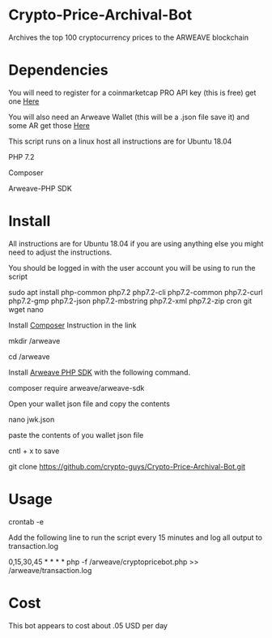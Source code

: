 # Crypto-Price-Archival-Bot
Archives the top 100 cryptocurrency prices to the ARWEAVE blockchain

# Dependencies
You will need to register for a coinmarketcap PRO API key (this is free) get one [Here](https://pro.coinmarketcap.com/)

You will also need an Arweave Wallet (this will be a .json file save it) and some AR get those [Here](https://tokens.arweave.org/)

This script runs on a linux host all instructions are for Ubuntu 18.04

PHP 7.2

Composer 

Arweave-PHP SDK

# Install

All instructions are for Ubuntu 18.04 if you are using anything else you might need to adjust the instructions.

You should be logged in with the user account you will be using to run the script

sudo apt install php-common php7.2 php7.2-cli php7.2-common php7.2-curl php7.2-gmp php7.2-json php7.2-mbstring php7.2-xml php7.2-zip cron git wget nano

Install [Composer](https://github.com/composer/composer) Instruction in the link

mkdir /arweave

cd /arweave

Install [Arweave PHP SDK](https://github.com/ArweaveTeam/arweave-php) with the following command.

composer require arweave/arweave-sdk

Open your wallet json file and copy the contents

nano jwk.json

paste the contents of you wallet json file

cntl + x to save

git clone https://github.com/crypto-guys/Crypto-Price-Archival-Bot.git


# Usage
crontab -e

Add the following line to run the script every 15 minutes and log all output to transaction.log

0,15,30,45 * * * * php -f /arweave/cryptopricebot.php >> /arweave/transaction.log


# Cost
This bot appears to cost about .05 USD per day
